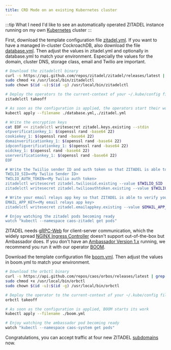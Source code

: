 ```yaml
---
title: CRD Mode on an existing Kubernetes cluster
---
```


:::tip What I need
I'd like to see an automatically operated ZITADEL instance running on my own [Kubernetes](https://kubernetes.io/) cluster
:::

First, download the template configuration file [zitadel.yml](./templates/crd/zitadel.yml).
If you want to have a managed in-cluster CockroachDB, also download the file [database.yml](./templates/crd/database.yml).
Then adjust the values in zitadel.yml and optionally in database.yml to match your environment.
Especially the values for the domain, cluster DNS, storage class, email and Twilio are important.  

```bash
# Download the zitadelctl binary
curl -s https://api.github.com/repos/zitadel/zitadel/releases/latest | grep "browser_download_url.*zitadelctl-$(uname | awk '{print tolower($0)}')-amd64" | cut -d '"' -f 4 | sudo wget -i - -O /usr/local/bin/zitadelctl && sudo chmod +x /usr/local/bin/zitadelctl && sudo chown $(id -u):$(id -g) /usr/local/bin/zitadelctl
sudo chmod +x /usr/local/bin/zitadelctl
sudo chown $(id -u):$(id -g) /usr/local/bin/zitadelctl

# Deploy the operators to the current-context of your ~/.kube/config file
zitadelctl takeoff

# As soon as the configuration is applied, the operators start their work
kubectl apply --filename ./database.yml,./zitadel.yml

# Write the encryption keys
cat EOF << zitadelctl writesecret zitadel.keys.existing --stdin
otpverificationkey_1: $(openssl rand -base64 22)
cookiekey_1: $(openssl rand -base64 22)
domainverificationkey_1: $(openssl rand -base64 22)
idpconfigverificationkey_1: $(openssl rand -base64 22)
oidckey_1: $(openssl rand -base64 22)
userverificationkey_1: $(openssl rand -base64 22)
EOF

# Write the Twiilio sender ID and auth token so that ZITADEL is able to send your users SMS.
TWILIO_SID=<My Twilio Sender ID>
TWILIO_AUTH_TOKEN=<My Twilio auth token>
zitadelctl writesecret zitadel.twiliosid.existing --value $TWILIO_SID
zitadelctl writesecret zitadel.twilioauthtoken.existing --value $TWILIO_AUTH_TOKEN

# Write your email relays app key so that ZITADEL is able to verify your users email addresses
EMAIL_APP_KEY=<My email relays app key>
zitadelctl writesecret zitadel.emailappkey.existing --value $EMAIL_APP_KEY

# Enjoy watching the zitadel pods becoming ready
watch "kubectl --namespace caos-zitadel get pods"
```

ZITADEL needs [gRPC-Web](https://grpc.io/docs/platforms/web/basics/) for client-server communication, which the widely spread [NGINX Ingress Controller](https://kubernetes.github.io/ingress-nginx/) doesn't support out-of-the-box but Ambassador does. If you don't have an [Ambassador Version 1.x](https://www.getambassador.io/docs/edge-stack/1.14/tutorials/getting-started/) running, we recommend you run it with our operator [BOOM](https://github.com/caos/orbos/blob/v4.0.0/docs/boom/boom.md).

Download the template configuration file [boom.yml](./templates/boom.yml). Then adjust the values in boom.yml to match your environment.  

```bash
# Download the orbctl binary
curl -s https://api.github.com/repos/caos/orbos/releases/latest | grep "browser_download_url.*orbctl.$(uname).$(uname -m)" | cut -d '"' -f 4 | sudo wget -i - -O /usr/local/bin/orbctl
sudo chmod +x /usr/local/bin/orbctl
sudo chown $(id -u):$(id -g) /usr/local/bin/orbctl

# Deploy the operator to the current-context of your ~/.kube/config file
orbctl takeoff

# As soon as the configuration is applied, BOOM starts its work
kubectl apply --filename ./boom.yml

# Enjoy watching the ambassador pod becoming ready
watch "kubectl --namespace caos-system get pods"
```

Congratulations, you can accept traffic at four new ZITADEL [subdomains](/docs/apis/introduction#domains) now.
